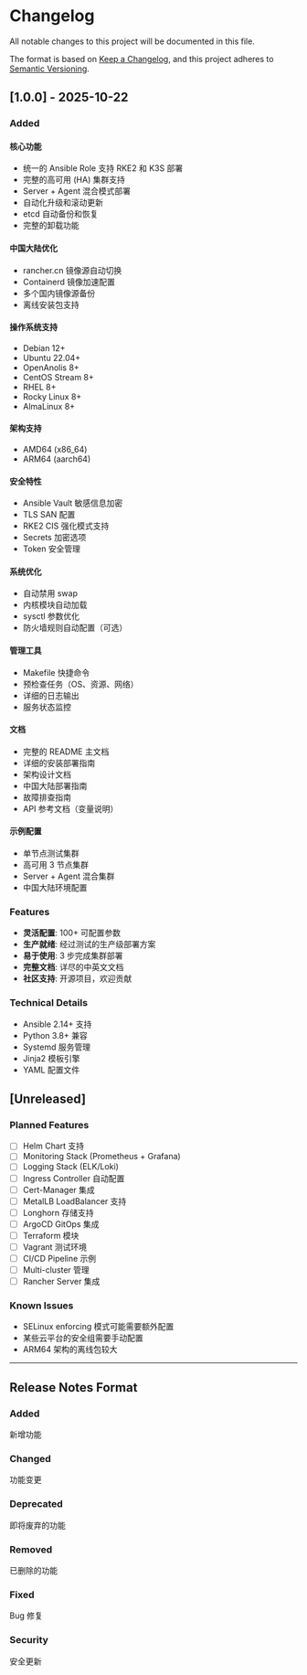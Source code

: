 # Changelog

All notable changes to this project will be documented in this file.

The format is based on [Keep a Changelog](https://keepachangelog.com/en/1.0.0/),
and this project adheres to [Semantic Versioning](https://semver.org/spec/v2.0.0.html).

## [1.0.0] - 2025-10-22

### Added

#### 核心功能
- 统一的 Ansible Role 支持 RKE2 和 K3S 部署
- 完整的高可用 (HA) 集群支持
- Server + Agent 混合模式部署
- 自动化升级和滚动更新
- etcd 自动备份和恢复
- 完整的卸载功能

#### 中国大陆优化
- rancher.cn 镜像源自动切换
- Containerd 镜像加速配置
- 多个国内镜像源备份
- 离线安装包支持

#### 操作系统支持
- Debian 12+
- Ubuntu 22.04+
- OpenAnolis 8+
- CentOS Stream 8+
- RHEL 8+
- Rocky Linux 8+
- AlmaLinux 8+

#### 架构支持
- AMD64 (x86_64)
- ARM64 (aarch64)

#### 安全特性
- Ansible Vault 敏感信息加密
- TLS SAN 配置
- RKE2 CIS 强化模式支持
- Secrets 加密选项
- Token 安全管理

#### 系统优化
- 自动禁用 swap
- 内核模块自动加载
- sysctl 参数优化
- 防火墙规则自动配置（可选）

#### 管理工具
- Makefile 快捷命令
- 预检查任务（OS、资源、网络）
- 详细的日志输出
- 服务状态监控

#### 文档
- 完整的 README 主文档
- 详细的安装部署指南
- 架构设计文档
- 中国大陆部署指南
- 故障排查指南
- API 参考文档（变量说明）

#### 示例配置
- 单节点测试集群
- 高可用 3 节点集群
- Server + Agent 混合集群
- 中国大陆环境配置

### Features

- **灵活配置**: 100+ 可配置参数
- **生产就绪**: 经过测试的生产级部署方案
- **易于使用**: 3 步完成集群部署
- **完整文档**: 详尽的中英文文档
- **社区支持**: 开源项目，欢迎贡献

### Technical Details

- Ansible 2.14+ 支持
- Python 3.8+ 兼容
- Systemd 服务管理
- Jinja2 模板引擎
- YAML 配置文件

## [Unreleased]

### Planned Features

- [ ] Helm Chart 支持
- [ ] Monitoring Stack (Prometheus + Grafana)
- [ ] Logging Stack (ELK/Loki)
- [ ] Ingress Controller 自动配置
- [ ] Cert-Manager 集成
- [ ] MetalLB LoadBalancer 支持
- [ ] Longhorn 存储支持
- [ ] ArgoCD GitOps 集成
- [ ] Terraform 模块
- [ ] Vagrant 测试环境
- [ ] CI/CD Pipeline 示例
- [ ] Multi-cluster 管理
- [ ] Rancher Server 集成

### Known Issues

- SELinux enforcing 模式可能需要额外配置
- 某些云平台的安全组需要手动配置
- ARM64 架构的离线包较大

---

## Release Notes Format

### Added
新增功能

### Changed
功能变更

### Deprecated
即将废弃的功能

### Removed
已删除的功能

### Fixed
Bug 修复

### Security
安全更新
